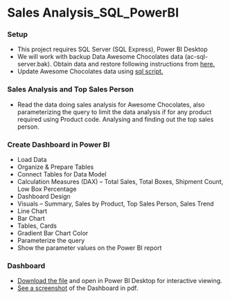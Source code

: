 # Sales Analysis_SQL_PowerBI


### Setup
- This project requires SQL Server (SQL Express), Power BI Desktop
- We will work with backup Data Awesome Chocolates data (ac-sql-server.bak). Obtain data and restore following instructions from [here.](https://github.com/Poojabhatt120196/Awesome-Chocolates/blob/master/ac-sql-server.bak)
- Update Awesome Chocolates data using [sql script.](https://github.com/Poojabhatt120196/Awesome-Chocolates/blob/master/Awesome%20Chocolates.sql)

### Sales Analysis and Top Sales Person
-	Read the data doing sales analysis for Awesome Chocolates, also parameterizing the query to limit the data analysis if for any product required using Product code. Analysing and finding out the top sales person.
  
### Create Dashboard in Power BI
-	Load Data
-	Organize & Prepare Tables
-	Connect Tables for Data Model
-	Calculation Measures (DAX) – Total Sales, Total Boxes, Shipment Count, Low Box Percentage
-	Dashboard Design
-	Visuals – Summary, Sales by Product, Top Sales Person, Sales Trend
-	Line Chart
-	Bar Chart
-	Tables, Cards
-	Gradient Bar Chart Color
-	Parameterize the query
-	Show the parameter values on the Power BI report
  
### Dashboard
-	[Download the file](https://github.com/Poojabhatt120196/Awesome-Chocolates/blob/master/Sales%20Dashboard%20-%20Awesome%20Chocolates.pbix) and open in Power BI Desktop for interactive viewing.
-	[See a screenshot](https://github.com/Poojabhatt120196/Awesome-Chocolates/blob/master/Sales%20Dashboard%20-%20Awesome%20Chocolates.pdf) of the Dashboard in pdf.

